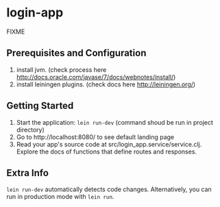 # login-app

FIXME
## Prerequisites and Configuration
1. install jvm. (check process here http://docs.oracle.com/javase/7/docs/webnotes/install/)
2. install leiningen plugins. (check docs here http://leiningen.org/)

## Getting Started
1. Start the application: `lein run-dev` (command shoud be run in project directory)
2. Go to http://localhost:8080/ to see default landing page
3. Read your app's source code at src/login_app.service/service.clj.
    Explore the docs of functions that define routes and responses.


## Extra Info
`lein run-dev` automatically detects code changes.
Alternatively, you can run in production mode with `lein run`.
